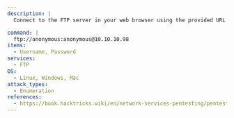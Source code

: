 ```yaml
---
description: |
  Connect to the FTP server in your web browser using the provided URL format. This allows you to access the FTP service with anonymous credentials for basic browsing and file enumeration.

command: |
  ftp://anonymous:anonymous@10.10.10.98
items:
  - Username, Password
services:
  - FTP
OS:
  - Linux, Windows, Mac
attack_types:
  - Enumeration
references:
  - https://book.hacktricks.wiki/en/network-services-pentesting/pentesting-ftp/index.html
---
```

